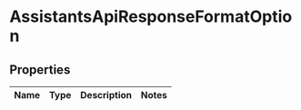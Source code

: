 # AssistantsApiResponseFormatOption

## Properties
Name | Type | Description | Notes
------------ | ------------- | ------------- | -------------
